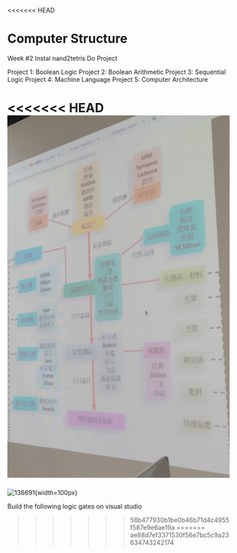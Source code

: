 <<<<<<< HEAD
# Computer Structure

Week #2
Instal nand2tetris
Do Project 

Project 1: Boolean Logic
Project 2: Boolean Arithmetic
Project 3: Sequential Logic
Project 4: Machine Language
Project 5: Computer Architecture

<<<<<<< HEAD
![a](Images/a.jpg)
=======
![136691](https://github.com/nicoakuang/mynote/assets/125626500/2ae8baa5-8f2e-4715-b8d7-b38f84e9d158){width=100px}

Build the following logic gates on visual studio
>>>>>>> 56b477930b1be0b46b71d4c4955f587e9e6ae19a
=======
>>>>>>> ae88d7ef3371530f56e7bc5c9a23634743242174

